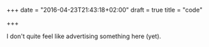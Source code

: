 +++
date = "2016-04-23T21:43:18+02:00"
draft = true
title = "code"

+++

I don't quite feel like advertising something here (yet).
